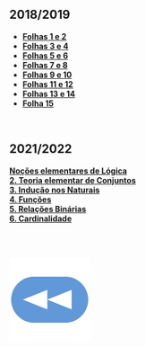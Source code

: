 ## 2018/2019
* [**Folhas 1 e 2**](Exerc1-2.pdf)
* [**Folhas 3 e 4**](Exerc3-4.pdf)
* [**Folhas 5 e 6**](Exerc5-6.pdf)
* [**Folhas 7 e 8**](Exerc7-8.pdf)
* [**Folhas 9 e 10**](Exerc9-10.pdf)
* [**Folhas 11 e 12**](Exerc11-12.pdf)
* [**Folhas 13 e 14**](Exerc13-14.pdf)
* [**Folha 15**](Exerc15.pdf)

<br>

## 2021/2022
[**Noções elementares de Lógica**](1-Logica.pdf)
<br>[**2. Teoria elementar de Conjuntos**](2-Conjuntos.pdf)
<br>[**3. Indução nos Naturais**](3-Inducao.pdf)
<br>[**4. Funções**](4-Funcoes.pdf)
<br>[**5. Relações Binárias**](5-Relacoes.pdf)
<br>[**6. Cardinalidade**](6-Cardinalidade.pdf)

<br><br>

[![retroceder](https://raw.githubusercontent.com/David81820/Recursos-LCC/main/Rewind.png)](https://david81820.github.io/Recursos-LCC/1ano)